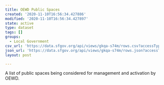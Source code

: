 ```yaml
---
title: OEWD Public Spaces
created: '2020-11-10T16:56:34.427886'
modified: '2020-11-10T16:56:34.427897'
state: active
type: dataset
tags: []
groups:
  - Local Government
csv_url: 'https://data.sfgov.org/api/views/gkqa-s74m/rows.csv?accessType=DOWNLOAD'
json_url: 'https://data.sfgov.org/api/views/gkqa-s74m/rows.json?accessType=DOWNLOAD'
layout: post

---
```

A list of public spaces being considered for management and activation by OEWD.
